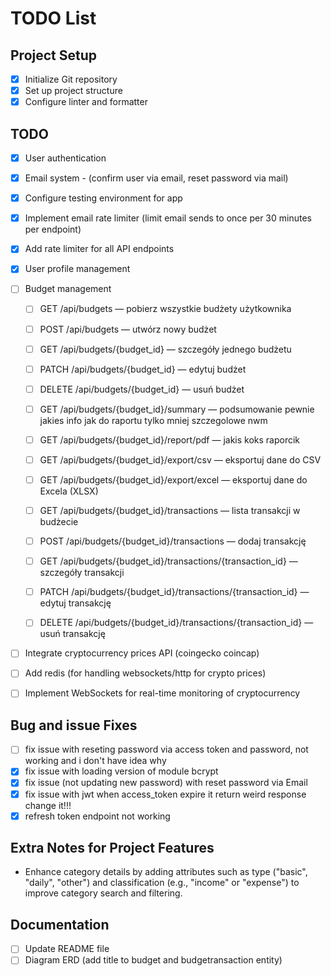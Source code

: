 # TODO List

## Project Setup

- [x] Initialize Git repository
- [x] Set up project structure
- [x] Configure linter and formatter

## TODO

- [x] User authentication
- [x] Email system - (confirm user via email, reset password via mail)
- [x] Configure testing environment for app
- [x] Implement email rate limiter (limit email sends to once per 30 minutes per endpoint)
- [x] Add rate limiter for all API endpoints
- [x] User profile management
- [ ] Budget management

  - [ ] GET /api/budgets — pobierz wszystkie budżety użytkownika
  - [ ] POST /api/budgets — utwórz nowy budżet
  - [ ] GET /api/budgets/{budget_id} — szczegóły jednego budżetu
  - [ ] PATCH /api/budgets/{budget_id} — edytuj budżet
  - [ ] DELETE /api/budgets/{budget_id} — usuń budżet

  - [ ] GET /api/budgets/{budget_id}/summary — podsumowanie pewnie jakies info jak do raportu tylko mniej szczegolowe nwm

  - [ ] GET /api/budgets/{budget_id}/report/pdf — jakis koks raporcik
  - [ ] GET /api/budgets/{budget_id}/export/csv — eksportuj dane do CSV
  - [ ] GET /api/budgets/{budget_id}/export/excel — eksportuj dane do Excela (XLSX)

  - [ ] GET /api/budgets/{budget_id}/transactions — lista transakcji w budżecie
  - [ ] POST /api/budgets/{budget_id}/transactions — dodaj transakcję
  - [ ] GET /api/budgets/{budget_id}/transactions/{transaction_id} — szczegóły transakcji
  - [ ] PATCH /api/budgets/{budget_id}/transactions/{transaction_id} — edytuj transakcję
  - [ ] DELETE /api/budgets/{budget_id}/transactions/{transaction_id} — usuń transakcję

- [ ] Integrate cryptocurrency prices API (coingecko coincap)
- [ ] Add redis (for handling websockets/http for crypto prices)
- [ ] Implement WebSockets for real-time monitoring of cryptocurrency

## Bug and issue Fixes

- [ ] fix issue with reseting password via access token and password, not working and i don't have idea why
- [x] fix issue with loading version of module bcrypt
- [x] fix issue (not updating new password) with reset password via Email
- [x] fix issue with jwt when access_token expire it return weird response change it!!!
- [x] refresh token endpoint not working

## Extra Notes for Project Features

- Enhance category details by adding attributes such as type ("basic", "daily", "other") and classification (e.g., "income" or "expense") to improve category search and filtering.

## Documentation

- [ ] Update README file
- [ ] Diagram ERD (add title to budget and budgetransaction entity)
